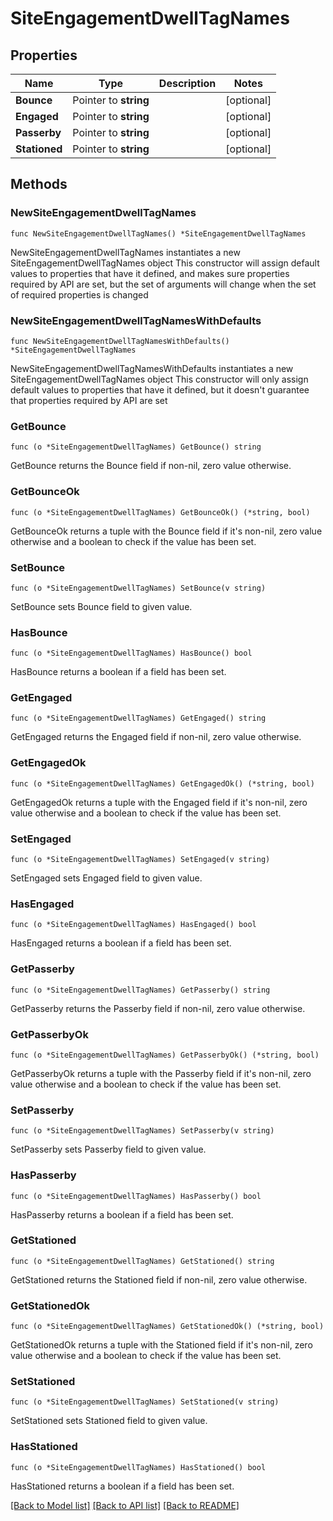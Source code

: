 # SiteEngagementDwellTagNames

## Properties

Name | Type | Description | Notes
------------ | ------------- | ------------- | -------------
**Bounce** | Pointer to **string** |  | [optional] 
**Engaged** | Pointer to **string** |  | [optional] 
**Passerby** | Pointer to **string** |  | [optional] 
**Stationed** | Pointer to **string** |  | [optional] 

## Methods

### NewSiteEngagementDwellTagNames

`func NewSiteEngagementDwellTagNames() *SiteEngagementDwellTagNames`

NewSiteEngagementDwellTagNames instantiates a new SiteEngagementDwellTagNames object
This constructor will assign default values to properties that have it defined,
and makes sure properties required by API are set, but the set of arguments
will change when the set of required properties is changed

### NewSiteEngagementDwellTagNamesWithDefaults

`func NewSiteEngagementDwellTagNamesWithDefaults() *SiteEngagementDwellTagNames`

NewSiteEngagementDwellTagNamesWithDefaults instantiates a new SiteEngagementDwellTagNames object
This constructor will only assign default values to properties that have it defined,
but it doesn't guarantee that properties required by API are set

### GetBounce

`func (o *SiteEngagementDwellTagNames) GetBounce() string`

GetBounce returns the Bounce field if non-nil, zero value otherwise.

### GetBounceOk

`func (o *SiteEngagementDwellTagNames) GetBounceOk() (*string, bool)`

GetBounceOk returns a tuple with the Bounce field if it's non-nil, zero value otherwise
and a boolean to check if the value has been set.

### SetBounce

`func (o *SiteEngagementDwellTagNames) SetBounce(v string)`

SetBounce sets Bounce field to given value.

### HasBounce

`func (o *SiteEngagementDwellTagNames) HasBounce() bool`

HasBounce returns a boolean if a field has been set.

### GetEngaged

`func (o *SiteEngagementDwellTagNames) GetEngaged() string`

GetEngaged returns the Engaged field if non-nil, zero value otherwise.

### GetEngagedOk

`func (o *SiteEngagementDwellTagNames) GetEngagedOk() (*string, bool)`

GetEngagedOk returns a tuple with the Engaged field if it's non-nil, zero value otherwise
and a boolean to check if the value has been set.

### SetEngaged

`func (o *SiteEngagementDwellTagNames) SetEngaged(v string)`

SetEngaged sets Engaged field to given value.

### HasEngaged

`func (o *SiteEngagementDwellTagNames) HasEngaged() bool`

HasEngaged returns a boolean if a field has been set.

### GetPasserby

`func (o *SiteEngagementDwellTagNames) GetPasserby() string`

GetPasserby returns the Passerby field if non-nil, zero value otherwise.

### GetPasserbyOk

`func (o *SiteEngagementDwellTagNames) GetPasserbyOk() (*string, bool)`

GetPasserbyOk returns a tuple with the Passerby field if it's non-nil, zero value otherwise
and a boolean to check if the value has been set.

### SetPasserby

`func (o *SiteEngagementDwellTagNames) SetPasserby(v string)`

SetPasserby sets Passerby field to given value.

### HasPasserby

`func (o *SiteEngagementDwellTagNames) HasPasserby() bool`

HasPasserby returns a boolean if a field has been set.

### GetStationed

`func (o *SiteEngagementDwellTagNames) GetStationed() string`

GetStationed returns the Stationed field if non-nil, zero value otherwise.

### GetStationedOk

`func (o *SiteEngagementDwellTagNames) GetStationedOk() (*string, bool)`

GetStationedOk returns a tuple with the Stationed field if it's non-nil, zero value otherwise
and a boolean to check if the value has been set.

### SetStationed

`func (o *SiteEngagementDwellTagNames) SetStationed(v string)`

SetStationed sets Stationed field to given value.

### HasStationed

`func (o *SiteEngagementDwellTagNames) HasStationed() bool`

HasStationed returns a boolean if a field has been set.


[[Back to Model list]](../README.md#documentation-for-models) [[Back to API list]](../README.md#documentation-for-api-endpoints) [[Back to README]](../README.md)


